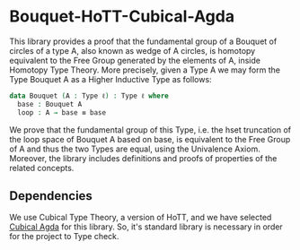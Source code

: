 # Bouquet-HoTT-Cubical-Agda

This library provides a proof that the fundamental group of a Bouquet of circles of a type A,
also known as wedge of A circles, is homotopy equivalent to the Free Group generated by the
elements of A, inside Homotopy Type Theory. More precisely, given a Type A we may form the Type
Bouquet A as a Higher Inductive Type as follows:

```Agda
data Bouquet (A : Type ℓ) : Type ℓ where
  base : Bouquet A
  loop : A → base ≡ base
```

We prove that the fundamental group of this Type, i.e. the hset truncation of the loop space
of Bouquet A based on base, is equivalent to the Free Group of A and thus the two Types are equal,
using the Univalence Axiom.
Moreover, the library includes definitions and proofs of properties of the related concepts.

## Dependencies

We use Cubical Type Theory, a version of HoTT, and we have selected
[Cubical Agda](https://agda.readthedocs.io/en/v2.6.2/language/cubical.html) for this library.
So, it's standard library is necessary in order for the project to Type check.
